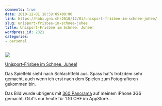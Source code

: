 ```yaml
---
comments: true
date: 2010-12-01 18:59:09+00:00
link: https://habi.gna.ch/2010/12/01/unisport-frisbee-im-schnee-juhee/
slug: unisport-frisbee-im-schnee-juhee
title: Unisport-Frisbee im Schnee. Juhee!
wordpress_id: 2321
categories:
- personal
---
```


[![](https://static.flickr.com/4148/5224486964_c9d866853a_m.jpg)](https://www.flickr.com/photos/habi/5224486964/)  

[Unisport-Frisbee im Schnee. Juhee!](https://www.flickr.com/photos/habi/5224486964/)  

Das Spielfeld sieht nach Schlachtfeld aus.
Spass hat's trotzdem sehr gemacht, auch wenn ich erst nach dem Spielen zum Fotografieren gekommen bin.  

Das Bild wurde ubrigens mit [360 Panorama](http://occipital.com/360/) auf meinem iPhone 3GS gemacht.
Gibt's nur heute für 1.10 CHF im AppStore...